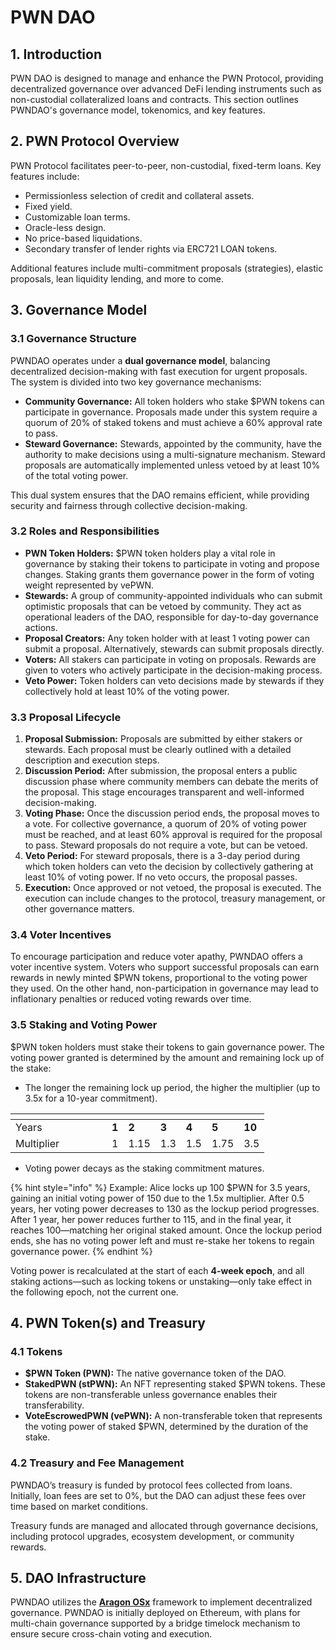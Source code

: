 # PWN DAO

## 1. Introduction

PWN DAO is designed to manage and enhance the PWN Protocol, providing decentralized governance over advanced DeFi lending instruments such as non-custodial collateralized loans and contracts. This section outlines PWNDAO's governance model, tokenomics, and key features.

## 2. PWN Protocol Overview

PWN Protocol facilitates peer-to-peer, non-custodial, fixed-term loans. Key features include:

* Permissionless selection of credit and collateral assets.
* Fixed yield.
* Customizable loan terms.
* Oracle-less design.
* No price-based liquidations.
* Secondary transfer of lender rights via ERC721 LOAN tokens.

Additional features include multi-commitment proposals (strategies), elastic proposals, lean liquidity lending, and more to come.

## 3. Governance Model

### **3.1 Governance Structure**

PWNDAO operates under a **dual governance model**, balancing decentralized decision-making with fast execution for urgent proposals. The system is divided into two key governance mechanisms:

* **Community Governance:** All token holders who stake $PWN tokens can participate in governance. Proposals made under this system require a quorum of 20% of staked tokens and must achieve a 60% approval rate to pass.
* **Steward Governance:** Stewards, appointed by the community, have the authority to make decisions using a multi-signature mechanism. Steward proposals are automatically implemented unless vetoed by at least 10% of the total voting power.

This dual system ensures that the DAO remains efficient, while providing security and fairness through collective decision-making.

### **3.2 Roles and Responsibilities**

* **PWN Token Holders:** $PWN token holders play a vital role in governance by staking their tokens to participate in voting and propose changes. Staking grants them governance power in the form of voting weight represented by vePWN.
* **Stewards:** A group of community-appointed individuals who can submit optimistic proposals that can be vetoed by community. They act as operational leaders of the DAO, responsible for day-to-day governance actions.
* **Proposal Creators:** Any token holder with at least 1 voting power can submit a proposal. Alternatively, stewards can submit proposals directly.
* **Voters:** All stakers can participate in voting on proposals. Rewards are given to voters who actively participate in the decision-making process.
* **Veto Power:** Token holders can veto decisions made by stewards if they collectively hold at least 10% of the voting power.

### **3.3 Proposal Lifecycle**

1. **Proposal Submission:** Proposals are submitted by either stakers or stewards. Each proposal must be clearly outlined with a detailed description and execution steps.
2. **Discussion Period:** After submission, the proposal enters a public discussion phase where community members can debate the merits of the proposal. This stage encourages transparent and well-informed decision-making.
3. **Voting Phase:** Once the discussion period ends, the proposal moves to a vote. For collective governance, a quorum of 20% of voting power must be reached, and at least 60% approval is required for the proposal to pass. Steward proposals do not require a vote, but can be vetoed.
4. **Veto Period:** For steward proposals, there is a 3-day period during which token holders can veto the decision by collectively gathering at least 10% of voting power. If no veto occurs, the proposal passes.
5. **Execution:** Once approved or not vetoed, the proposal is executed. The execution can include changes to the protocol, treasury management, or other governance matters.

### **3.4 Voter Incentives**

To encourage participation and reduce voter apathy, PWNDAO offers a voter incentive system. Voters who support successful proposals can earn rewards in newly minted $PWN tokens, proportional to the voting power they used. On the other hand, non-participation in governance may lead to inflationary penalties or reduced voting rewards over time.

### **3.5 Staking and Voting Power**

$PWN token holders must stake their tokens to gain governance power. The voting power granted is determined by the amount and remaining lock up of the stake:

* The longer the remaining lock up period, the higher the multiplier (up to 3.5x for a 10-year commitment).

<table data-header-hidden><thead><tr><th width="138"></th><th></th><th></th><th></th><th></th><th></th><th></th></tr></thead><tbody><tr><td>Years</td><td><strong>1</strong></td><td><strong>2</strong></td><td><strong>3</strong></td><td><strong>4</strong></td><td><strong>5</strong></td><td><strong>10</strong></td></tr><tr><td>Multiplier</td><td>1</td><td>1.15</td><td>1.3</td><td>1.5</td><td>1.75</td><td>3.5</td></tr></tbody></table>

* Voting power decays as the staking commitment matures.

{% hint style="info" %}
Example: Alice locks up 100 $PWN for 3.5 years, gaining an initial voting power of 150 due to the 1.5x multiplier. After 0.5 years, her voting power decreases to 130 as the lockup period progresses. After 1 year, her power reduces further to 115, and in the final year, it reaches 100—matching her original staked amount. Once the lockup period ends, she has no voting power left and must re-stake her tokens to regain governance power.
{% endhint %}

Voting power is recalculated at the start of each **4-week epoch**, and all staking actions—such as locking tokens or unstaking—only take effect in the following epoch, not the current one.

## 4. PWN Token(s) and Treasury

### **4.1 Tokens**

* **$PWN Token (PWN):** The native governance token of the DAO.
* **StakedPWN (stPWN):** An NFT representing staked $PWN tokens. These tokens are non-transferable unless governance enables their transferability.
* **VoteEscrowedPWN (vePWN):** A non-transferable token that represents the voting power of staked $PWN, determined by the duration of the stake.

### **4.2 Treasury and Fee Management**

PWNDAO’s treasury is funded by protocol fees collected from loans. Initially, loan fees are set to 0%, but the DAO can adjust these fees over time based on market conditions.

Treasury funds are managed and allocated through governance decisions, including protocol upgrades, ecosystem development, or community rewards.

## 5. DAO Infrastructure

PWNDAO utilizes the [**Aragon OSx**](https://aragon.org/aragonosx) framework to implement decentralized governance. PWNDAO is initially deployed on Ethereum, with plans for multi-chain governance supported by a bridge timelock mechanism to ensure secure cross-chain voting and execution.
